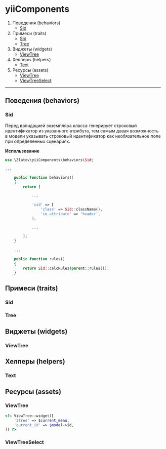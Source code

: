 # yiiComponents

1. Поведения (behaviors)
    * [Sid](#beh_sid)
2. Примеси (traits)
    * [Sid](#tra_sid)
    * [Tree](#tra_tree)
3. Виджеты (widgets)
    * [ViewTree](#wid_viewtree)
4. Хелперы (helpers)
    * [Text](#hel_text)
5. Ресурсы (assets)
    * [ViewTree](#ass_viewtree)
    * [ViewTreeSelect](#ass_viewtreeselect)

***

## Поведения (behaviors)
### Sid <a name="beh_sid"></a>
Перед валидацией экземпляра класса генерирует строковый идентификатор из указанного атрибута, тем самым давая возможность в модели указывать строковый идентификатор как необязательное поле при определенных сценариях.

__Использование__
```php
use \Zlatov\yiiComponents\behaviors\Sid;

...

    public function behaviors()
    {
        return [

            ...

            'sid' => [
                'class' => Sid::className(),
                'in_attribute' => 'header',
            ],

            ...

        ];
    }
    
    ...

    public function rules()
    {
        return Sid::calcRules(parent::rules());
    }
```
## Примеси (traits)
### Sid <a name="tra_sid"></a>
### Tree <a name="tra_tree"></a>
## Виджеты (widgets)
### ViewTree <a name="wid_viewtree"></a>
## Хелперы (helpers)
### Text <a name="hel_text"></a>
## Ресурсы (assets)
### ViewTree <a name="ass_viewtree"></a>
```php
<?= ViewTree::widget([
	'ztree' => $current_menu,
	'current_id' => $model->id,
]) ?>
```
### ViewTreeSelect <a name="ass_viewtreeselect"></a>